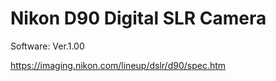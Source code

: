 # Nikon D90 Digital SLR Camera
Software: Ver.1.00

https://imaging.nikon.com/lineup/dslr/d90/spec.htm